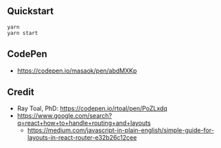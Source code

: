 ## Quickstart

```
yarn
yarn start
```

## CodePen

- https://codepen.io/masaok/pen/abdMXKp

## Credit

- Ray Toal, PhD: https://codepen.io/rtoal/pen/PoZLxdq
- https://www.google.com/search?q=react+how+to+handle+routing+and+layouts
  - https://medium.com/javascript-in-plain-english/simple-guide-for-layouts-in-react-router-e32b26c12cee
